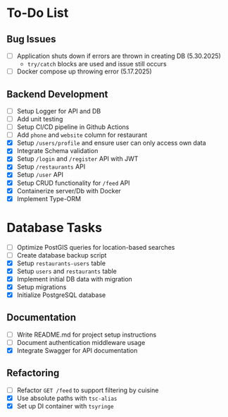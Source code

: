 # To-Do List

## Bug Issues

- [ ] Application shuts down if errors are thrown in creating DB (5.30.2025)
  - `try/catch` blocks are used and issue still occurs
- [ ] Docker compose up throwing error (5.17.2025)

## Backend Development

- [ ] Setup Logger for API and DB
- [ ] Add unit testing
- [ ] Setup CI/CD pipeline in Github Actions
- [ ] Add `phone` and `website` column for restaurant
- [x] Setup `/users/profile` and ensure user can only access own data
- [x] Integrate Schema validation
- [x] Setup `/login` and `/register` API with JWT
- [x] Setup `/restaurants` API
- [x] Setup `/user` API
- [x] Setup CRUD functionality for `/feed` API
- [x] Containerize server/Db with Docker
- [x] Implement Type-ORM

# Database Tasks

- [ ] Optimize PostGIS queries for location-based searches
- [ ] Create database backup script
- [x] Setup `restaurants-users` table
- [x] Setup `users` and `restaurants` table
- [x] Implement initial DB data with migration
- [x] Setup migrations
- [x] Initialize PostgreSQL database

## Documentation

- [ ] Write README.md for project setup instructions
- [ ] Document authentication middleware usage
- [x] Integrate Swagger for API documentation

## Refactoring

- [ ] Refactor `GET /feed` to support filtering by cuisine
- [x] Use absolute paths with `tsc-alias`
- [x] Set up DI container with `tsyringe`
